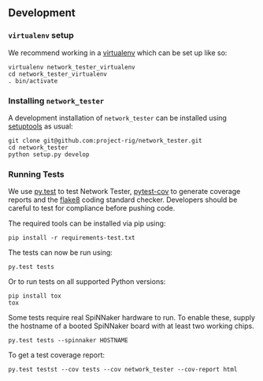 Development
-----------

### `virtualenv` setup

We recommend working in a [virtualenv](https://pypi.python.org/pypi/virtualenv)
which can be set up like so:

    virtualenv network_tester_virtualenv
    cd network_tester_virtualenv
    . bin/activate

### Installing `network_tester`

A development installation of `network_tester` can be installed
using [setuptools](https://pypi.python.org/pypi/setuptools) as usual:

    git clone git@github.com:project-rig/network_tester.git
    cd network_tester
    python setup.py develop

### Running Tests

We use [py.test](http://pytest.org) to test Network Tester,
[pytest-cov](https://pypi.python.org/pypi/pytest-cov/1.8.1) to generate
coverage reports and the [flake8](https://pypi.python.org/pypi/flake8) coding
standard checker. Developers should be careful to test for compliance before
pushing code.

The required tools can be installed via pip using:

    pip install -r requirements-test.txt

The tests can now be run using:

    py.test tests

Or to run tests on all supported Python versions:

    pip install tox
    tox

Some tests require real SpiNNaker hardware to run. To enable these, supply the
hostname of a booted SpiNNaker board with at least two working chips.

    py.test tests --spinnaker HOSTNAME


To get a test coverage report:

    py.test testst --cov tests --cov network_tester --cov-report html

